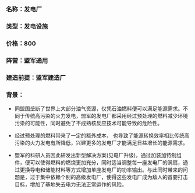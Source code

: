 ### 名称：发电厂
### 类型：发电设施
### 价格：800
### 阵营：盟军通用
### 建造前提：盟军建造厂
### 背景：

* 同盟国垄断了世界上大部分油气资源，仅凭石油燃料便可以满足能源需求。不同于传统高污染的火力发电，盟军的发电厂都采用经过预处理的燃料减少环境污染的可能性，同时避免了不成熟核反应技术可能导致的危险性。

* 经过预处理的燃料带来了一定的额外成本，
也导致了能源转换效率相比传统高污染的火力发电有所降低，兴建更多的发电厂才能满足日益增长的能源需求。

* 盟军的科研人员因此研发出新型解决方案(见电厂升级)，通过加装加特制组件，便可以使得燃料的燃烧更加充分，同时适当调整每一座发电厂的涡扇，通过更换导电和储能材料等方式增加单座发电厂的功率输出。与此同时带来的问题是，过于集中依赖个别的高级发电厂，使得这些发电厂成为敌人的首要打击目标，增加了基地失去电力无法正常运作的风险。
